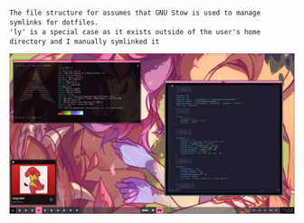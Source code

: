 `The file structure for assumes that GNU Stow is used to manage symlinks for dotfiles.`  
`'ly' is a special case as it exists outside of the user's home directory and I manually symlinked it`

![](https://github.com/nik0-dev/dotfiles/blob/main/docs/preview.png)
